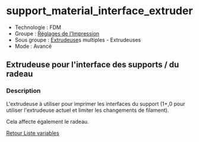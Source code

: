 # support_material_interface_extruder

* Technologie : FDM
* Groupe : [Réglages de l'Impression](../print_settings/print_settings.md)
* Sous groupe : [Extrudeuse](../printer_settings/printer_settings.md#extrudeuse)s multiples - Extrudeuses
* Mode : Avancé

## Extrudeuse pour l'interface des supports / du radeau

### Description

L'extrudeuse à utiliser pour imprimer les interfaces du support (1+,0 pour utiliser l'extrudeuse actuel et limiter les changements de filament). 

Cela affecte également le radeau.

[Retour Liste variables](variable_list.md)